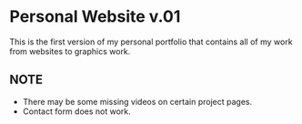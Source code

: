 # Personal Website v.01
This is the first version of my personal portfolio that contains all of my work from websites to graphics work. 
<br />

## NOTE
* There may be some missing videos on certain project pages.
* Contact form does not work. 
